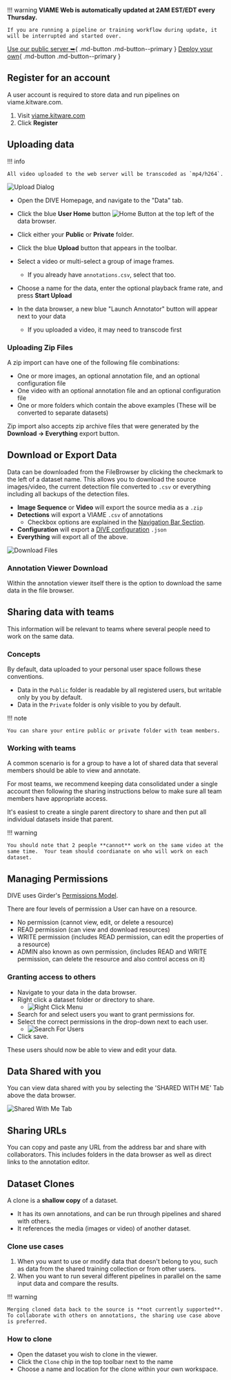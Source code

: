 !!! warning
    **VIAME Web is automatically updated at 2AM EST/EDT every Thursday.**

    If you are running a pipeline or training workflow during update, it will be interrupted and started over.

[Use our public server ➥](https://viame.kitware.com){ .md-button .md-button--primary }
[Deploy your own](Deployment-Overview.md){ .md-button .md-button--primary }

## Register for an account

A user account is required to store data and run pipelines on viame.kitware.com.

1. Visit [viame.kitware.com](https://viame.kitware.com)
1. Click **Register**

## Uploading data

!!! info

    All video uploaded to the web server will be transcoded as `mp4/h264`.

![Upload Dialog](images/FileBrowser/UploadDialog.png)

* Open the DIVE Homepage, and navigate to the "Data" tab.
* Click the blue **User Home** button ![Home Button](images/FileBrowser/button-home.png) at the top left of the data browser.
* Click either your **Public** or **Private** folder.
* Click the blue **Upload** button that appears in the toolbar.
* Select a video or multi-select a group of image frames.
    * If you already have `annotations.csv`, select that too.
* Choose a name for the data, enter the optional playback frame rate, and press **Start Upload**

* In the data browser, a new blue "Launch Annotator" button will appear next to your data
    * If you uploaded a video, it may need to transcode first

### Uploading Zip Files

A zip import can have one of the following file combinations:

* One or more images, an optional annotation file, and an optional configuration file
* One video with an optional annotation file and an optional configuration file
* One or more folders which contain the above examples (These will be converted to separate datasets)

Zip import also accepts zip archive files that were generated by the **<nobr>Download -> Everything</nobr>** export button.

## Download or Export Data

Data can be downloaded from the FileBrowser by clicking the checkmark to the left of a dataset name.  This allows you to download the source images/video, the current detection file converted to `.csv` or everything including all backups of the detection files.

* **Image Sequence** or **Video** will export the source media as a `.zip`
* **Detections** will export a VIAME `.csv` of annotations
    * Checkbox options are explained in the [Navigation Bar Section](UI-Navigation-Bar.md).
* **Configuration** will export a [DIVE configuration](DataFormats.md#dive-configuration-json) `.json`
* **Everything** will export all of the above.

![Download Files](images/FileBrowser/DownloadFiles.png)

### Annotation Viewer Download

Within the annotation viewer itself there is the option to download the same data in the file browser.

## Sharing data with teams

This information will be relevant to teams where several people need to work on the same data.

### Concepts

By default, data uploaded to your personal user space follows these conventions.

* Data in the `Public` folder is readable by all registered users, but writable only by you by default.
* Data in the `Private` folder is only visible to you by default.

!!! note

    You can share your entire public or private folder with team members.

### Working with teams

A common scenario is for a group to have a lot of shared data that several members should be able to view and annotate.

For most teams, we recommend keeping data consolidated under a single account then following the sharing instructions below to make sure all team members have appropriate access.

It's easiest to create a single parent directory to share and then put all individual datasets inside that parent.

!!! warning

    You should note that 2 people **cannot** work on the same video at the same time.  Your team should coordianate on who will work on each dataset.

## Managing Permissions

DIVE uses Girder's [Permissions Model](https://girder.readthedocs.io/en/latest/user-guide.html#permissions).

There are four levels of permission a User can have on a resource.

* No permission (cannot view, edit, or delete a resource)
* READ permission (can view and download resources)
* WRITE permission (includes READ permission, can edit the properties of a resource)
* ADMIN also known as own permission, (includes READ and WRITE permission, can delete the resource and also control access on it)

### Granting access to others

* Navigate to your data in the data browser.
* Right click a dataset folder or directory to share.
    * ![Right Click Menu](images/Sharing/RightClickMenu.png)
* Search for and select users you want to grant permissions for.
* Select the correct permissions in the drop-down next to each user.
    * ![Search For Users](images/Sharing/SearchBar.png)
* Click save.

These users should now be able to view and edit your data.

## Data Shared with you

You can view data shared with you by selecting the 'SHARED WITH ME' Tab above the data browser.

![Shared With Me Tab](images/Sharing/ShareTab.png)

## Sharing URLs

You can copy and paste any URL from the address bar and share with collaborators.  This includes folders in the data browser as well as direct links to the annotation editor.

## Dataset Clones

A clone is a **shallow copy** of a dataset.

* It has its own annotations, and can be run through pipelines and shared with others.
* It references the media (images or video) of another dataset.

### Clone use cases

1. When you want to use or modify data that doesn't belong to you, such as data from the shared training collection or from other users.
1. When you want to run several different pipelines in parallel on the same input data and compare the results.

!!! warning

    Merging cloned data back to the source is **not currently supported**.  To collaborate with others on annotations, the sharing use case above is preferred.

### How to clone

* Open the dataset you wish to clone in the viewer.
* Click the `Clone` chip in the top toolbar next to the name
* Choose a name and location for the clone within your own workspace.
